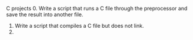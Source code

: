 C projects
0. Write a script that runs a C file through the preprocessor and save the result into another file.
1. Write a script that compiles a C file but does not link.
2. 
